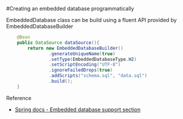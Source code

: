 #Creating an embedded database programmatically

EmbeddedDatabase class can be build using a fluent API provided by EmbeddedDatabaseBuilder

```java
	@Bean
	public DataSource dataSource(){
		return new EmbeddedDatabaseBuilder()
				.generateUniqueName(true)
				.setType(EmbeddedDatabaseType.H2)
				.setScriptEncoding("UTF-8")
				.ignoreFailedDrops(true)
				.addScripts("schema.sql", "data.sql")
				.build();
	}
```
Reference
* [Spring docs - Embedded database support section](http://docs.spring.io/spring/docs/current/spring-framework-reference/htmlsingle/#jdbc-embedded-database-support)